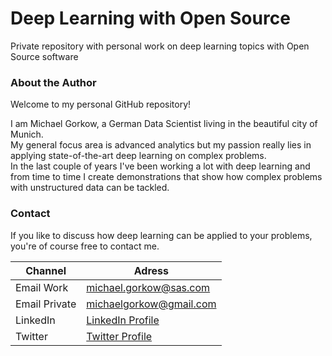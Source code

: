 # Deep Learning with Open Source
Private repository with personal work on deep learning topics with Open Source software

### About the Author
Welcome to my personal GitHub repository!<br>

I am Michael Gorkow, a German Data Scientist living in the beautiful city of Munich.<br>
My general focus area is advanced analytics but my passion really lies in applying state-of-the-art deep learning on complex problems.<br>
In the last couple of years I've been working a lot with deep learning and from time to time I create demonstrations that show how complex problems with unstructured data can be tackled.<br>

### Contact
If you like to discuss how deep learning can be applied to your problems, you're of course free to contact me.<br>

| Channel | Adress |
| ------ | ------ |
| Email Work | michael.gorkow@sas.com |
| Email Private | michaelgorkow@gmail.com |
| LinkedIn | [LinkedIn Profile](https://www.linkedin.com/in/michael-gorkow-08353678/) |
| Twitter | [Twitter Profile](https://twitter.com/GorkowMichael) |
